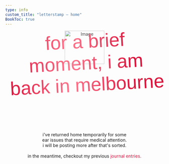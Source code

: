 ```yaml
---
type: info
custom_title: "letterstamp — home"
BookToc: true
---
```

<!-- <p class="responsive-text">for a brief moment, i am back in melbourne</p>
<img src="/images/tree.png" alt="Image" style="display: relative; margin: 0 auto; width: 80%;"> -->

<div style="position: relative; text-align: center;">
  <img src="/images/house.png" alt="Image"
       style="position: absolute; top: 0; left: 50%; transform: translateX(-50%);
              width: 50%; z-index: 0; opacity: 0.8;">
  <p class="responsive-text shimmer"
     style="position: relative; z-index: 1; margin: 0;">
    for a brief moment, i am back in melbourne
  </p>
  <div style="position: relative; z-index: 2; margin-top: calc(20% + 1em); text-align: center;">
    <p style="margin: 0;">i've returned home temporarily for some <br>ear issues that require medical attention.<br> i will be posting more after that's sorted.<br><br>in the meantime, checkout my previous<a href="/posts" style="text-decoration: none; color: #dc143c;"> journal entries.</a> <br><br>
  </div>
</div>


<style>
  /* Default styles for larger screens */
  .responsive-text {
    font-family: 'Manifont', sans-serif;
    font-size: 60px;
    margin-bottom: 40px;
    color: #dc143c;
    transform: rotate(-3deg);
    padding-left: 10px;
  }

  /* Shimmer effect */
  .shimmer {
    background: linear-gradient(
      to right,
      #dc143c 0%,
      #ff758c 20%,
      #dc143c 40%,
      #dc143c 100%
    );
    -webkit-background-clip: text;
    -webkit-text-fill-color: transparent;
    background-size: 200% auto;
    animation: shimmer 10s linear infinite;
  }

  @keyframes shimmer {
    0% {
      background-position: 200% center;
    }
    100% {
      background-position: -200% center;
    }
  }

  /* Mobile-specific styles */
  @media (max-width: 600px) {
    .responsive-text {
      padding-left: 20px;
      font-size: 35px;
    }
  }
</style>


<!-- 
Thanks for stopping by. Take a look around if you'd like. 

I use this website to jot down my thoughts <br>and share my travels.

<br>
<span style="text-align: left; display: block;"><ins>As of 10/07/2025, I am in:</ins></span>

<div id="typewriter"></div>

<script>
    const sentence = "Hanoi, Vietnam.";
    let index = 0;

    function typeWriter() {
        if (index < sentence.length) {
            document.getElementById("typewriter").textContent += sentence.charAt(index);
            index++;
            setTimeout(typeWriter, 100); // Adjust the speed here (in milliseconds)
        }
    }

    // Start the typewriter effect after the page is loaded
    window.onload = typeWriter;
</script>

<style>
    #typewriter {
        font-family: 'Orbit-Regular', monospace; /* Typewriter-style font */
        font-size: 15px; /* Size of the text */
        text-align: left;
        white-space: nowrap; /* Prevent line breaks */
        overflow: hidden; /* Hide overflowing content */
        color: #c970db; /* Text color green */
    }
</style> 
-->